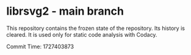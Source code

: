 # librsvg2 - main branch

This repository contains the frozen state of the repository.
Its history is cleared. It is used only for static code
analysis with Codacy.

Commit Time: 1727403873